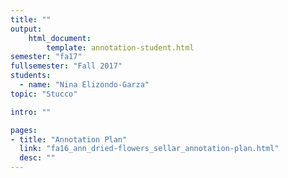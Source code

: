 ```yaml
---
title: ""
output:
    html_document:
        template: annotation-student.html
semester: "fa17"
fullsemester: "Fall 2017"
students:
  - name: "Nina Elizondo-Garza"
topic: "Stucco"

intro: ""

pages:
- title: "Annotation Plan"
  link: "fa16_ann_dried-flowers_sellar_annotation-plan.html"
  desc: ""
---
```

